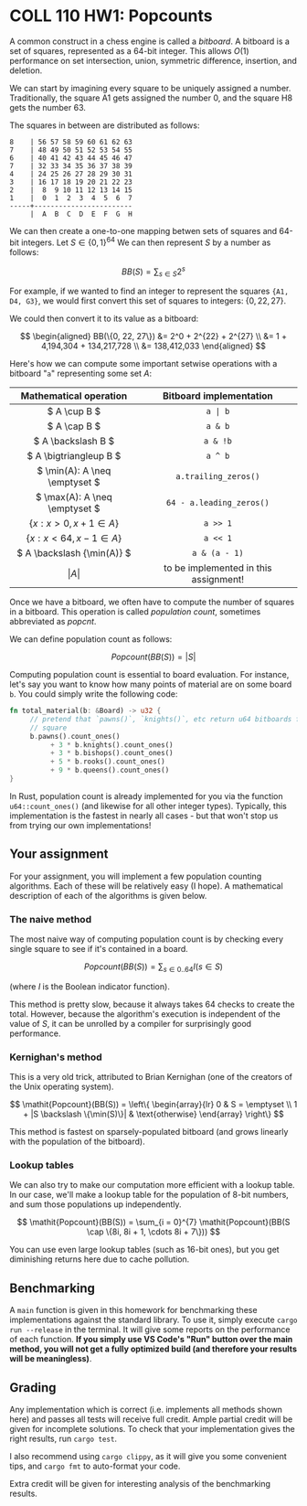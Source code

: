 # COLL 110 HW1: Popcounts

A common construct in a chess engine is called a _bitboard_. A bitboard is a set of squares,
represented as a 64-bit integer.
This allows $O(1)$ performance on set intersection, union, symmetric difference, insertion, and
deletion.

We can start by imagining every square to be uniquely assigned a number.
Traditionally, the square A1 gets assigned the number 0, and the square H8 gets the number 63.

The squares in between are distributed as follows:

```text
8    | 56 57 58 59 60 61 62 63
7    | 48 49 50 51 52 53 54 55
6    | 40 41 42 43 44 45 46 47
7    | 32 33 34 35 36 37 38 39
4    | 24 25 26 27 28 29 30 31
3    | 16 17 18 19 20 21 22 23
2    |  8  9 10 11 12 13 14 15
1    |  0  1  2  3  4  5  6  7
-----+------------------------
     |  A  B  C  D  E  F  G  H
```

We can then create a one-to-one mapping betwen sets of squares and 64-bit integers.
Let $S \in \{0, 1\}^{64}$ We can then represent $S$ by a number as follows:

$$
BB(S) = \sum_{s \in S} 2^s
$$

For example, if we wanted to find an integer to represent the squares `{A1, D4, G3}`, we would first
convert this set of squares to integers: $\{0, 22, 27\}$.

We could then convert it to its value as a bitboard:

$$
\begin{aligned}
BB(\{0, 22, 27\}) &= 2^0 + 2^{22} + 2^{27} \\
&= 1 + 4,194,304 + 134,217,728 \\
&= 138,412,033
\end{aligned}
$$

Here's how we can compute some important setwise operations with a bitboard "`a`" representing some
set $A$:

|  **Mathematical operation**   |      **Bitboard implementation**      |
| :---------------------------: | :-----------------------------------: |
|         $ A \cup B $          |               `a \| b`                |
|         $ A \cap B $          |                `a & b`                |
|      $ A \backslash B $       |               `a & !b`                |
|    $ A \bigtriangleup B $     |                `a ^ b`                |
| $ \min(A): A \neq \emptyset $ |         `a.trailing_zeros()`          |
| $ \max(A): A \neq \emptyset $ |       `64 - a.leading_zeros()`        |
|  $\{x: x > 0, x + 1 \in A\}$  |               `a >> 1`                |
| $\{x: x < 64, x - 1 \in A\}$  |               `a << 1`                |
| $ A \backslash \{\min(A)\} $  |             `a & (a - 1)`             |
|            $\|A\|$            | to be implemented in this assignment! |

Once we have a bitboard, we often have to compute the number of squares in a bitboard.
This operation is called _population count_, sometimes abbreviated as _popcnt_.

We can define population count as follows:

$$
\mathit{Popcount}(BB(S)) = |S|
$$

Computing population count is essential to board evaluation.
For instance, let's say you want to know how many points of material are on some board `b`.
You could simply write the following code:

```rust
fn total_material(b: &Board) -> u32 {
     // pretend that `pawns()`, `knights()`, etc return u64 bitboards for the occupancy of each
     // square
     b.pawns().count_ones()
          + 3 * b.knights().count_ones()
          + 3 * b.bishops().count_ones()
          + 5 * b.rooks().count_ones()
          + 9 * b.queens().count_ones()
}
```

In Rust, population count is already implemented for you via the function `u64::count_ones()` (and
likewise for all other integer types).
Typically, this implementation is the fastest in nearly all cases - but that won't stop us from
trying our own implementations!

## Your assignment

For your assignment, you will implement a few population counting algorithms.
Each of these will be relatively easy (I hope).
A mathematical description of each of the algorithms is given below.

### The naive method

The most naive way of computing population count is by checking every single square to see if it's
contained in a board.

$$
\mathit{Popcount}(BB(S)) = \sum_{s \in 0..64} I(s \in S)
$$

(where $I$ is the Boolean indicator function).

This method is pretty slow, because it always takes 64 checks to create the total.
However, because the algorithm's execution is independent of the value of $S$, it can be unrolled by
a compiler for surprisingly good performance.

### Kernighan's method

This is a very old trick, attributed to Brian Kernighan (one of the creators of the Unix operating
system).

$$
\mathit{Popcount}(BB(S)) = \left\{
    \begin{array}{lr}
        0 & S = \emptyset \\
        1 + |S \backslash \{\min(S)\}| & \text{otherwise}
    \end{array}
\right\}
$$

This method is fastest on sparsely-populated bitboard (and grows linearly with the population of
the bitboard).

### Lookup tables

We can also try to make our computation more efficient with a lookup table.
In our case, we'll make a lookup table for the population of 8-bit numbers, and sum those
populations up independently.

$$
\mathit{Popcount}(BB(S)) = \sum_{i = 0}^{7} \mathit{Popcount}(BB(S \cap \{8i, 8i + 1, \cdots 8i + 7\}))
$$

You can use even large lookup tables (such as 16-bit ones), but you get diminishing returns here due
to cache pollution.

## Benchmarking

A `main` function is given in this homework for benchmarking these implementations against the
standard library.
To use it, simply execute `cargo run --release` in the terminal.
It will give some reports on the performance of each function.
**If you simply use VS Code's "Run" button over the main method, you will not get a fully optimized
build (and therefore your results will be meaningless)**.

## Grading

Any implementation which is correct (i.e. implements all methods shown here) and passes all tests
will receive full credit.
Ample partial credit will be given for incomplete solutions.
To check that your implementation gives the right results, run `cargo test`.

I also recommend using `cargo clippy`, as it will give you some convenient tips, and `cargo fmt` to
auto-format your code.

Extra credit will be given for interesting analysis of the benchmarking results.
